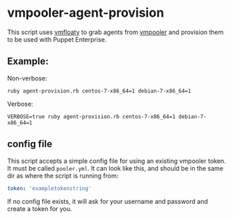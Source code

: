 # vmpooler-agent-provision

This script uses [vmfloaty](https://github.com/briancain/vmfloaty) to grab agents from [vmpooler](https://github.com/puppetlabs/vmpooler) and provision them to be used with Puppet Enterprise.

## Example:

Non-verbose:

```
ruby agent-provision.rb centos-7-x86_64=1 debian-7-x86_64=1
```

Verbose:

```
VERBOSE=true ruby agent-provision.rb centos-7-x86_64=1 debian-7-x86_64=1
```

## config file

This script accepts a simple config file for using an existing vmpooler token. It must be called `pooler.yml`. It can look like this, and should be in the same dir as where the script is running from:

```yaml
token: 'exampletokenstring'
```

If no config file exists, it will ask for your username and password and create a token for you.
